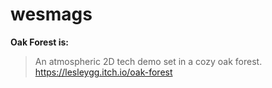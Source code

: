 # wesmags
__Oak Forest is:__
> An atmospheric 2D tech demo set in a cozy oak forest.
> <br>
> https://lesleygg.itch.io/oak-forest

<br>



<!--
**wesmags/wesmags** is a ✨ _special_ ✨ repository because its `README.md` (this file) appears on your GitHub profile.

Here are some ideas to get you started:

- 🔭 I’m currently working on ...
- 🌱 I’m currently learning ...
- 👯 I’m looking to collaborate on ...
- 🤔 I’m looking for help with ...
- 💬 Ask me about ...
- 📫 How to reach me: ...
- 😄 Pronouns: ...
- ⚡ Fun fact: ...
-->
